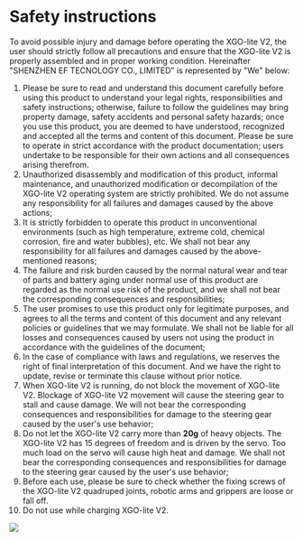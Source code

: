﻿---
sidebar_position: 1
sidebar_label: Safety instructions
---

# Safety instructions

To avoid possible injury and damage before operating the XGO-lite V2, the user should strictly follow all precautions and ensure that the XGO-lite V2 is properly assembled and in proper working condition. Hereinafter "SHENZHEN EF TECNOLOGY CO., LIMITED" is represented by "We" below:

1. Please be sure to read and understand this document carefully before using this product to understand your legal rights, responsibilities and safety instructions; otherwise, failure to follow the guidelines may bring property damage, safety accidents and personal safety hazards; once you use this product, you are deemed to have understood, recognized and accepted all the terms and content of this document. Please be sure to operate in strict accordance with the product documentation; users undertake to be responsible for their own actions and all consequences arising therefrom.
2. Unauthorized disassembly and modification of this product, informal maintenance, and unauthorized modification or decompilation of the XGO-lite V2 operating system are strictly prohibited. We do not assume any responsibility for all failures and damages caused by the above actions;
3. It is strictly forbidden to operate this product in unconventional environments (such as high temperature, extreme cold, chemical corrosion, fire and water bubbles), etc. We shall not bear any responsibility for all failures and damages caused by the above-mentioned reasons;
4. The failure and risk burden caused by the normal natural wear and tear of parts and battery aging under normal use of this product are regarded as the normal use risk of the product, and we shall not bear the corresponding consequences and responsibilities;
5. The user promises to use this product only for legitimate purposes, and agrees to all the terms and content of this document and any relevant policies or guidelines that we may formulate. We shall not be liable for all losses and consequences caused by users not using the product in accordance with the guidelines of the document;
6. In the case of compliance with laws and regulations, we reserves the right of final interpretation of this document. And we have the right to update, revise or terminate this clause without prior notice.
7. When XGO-lite V2 is running, do not block the movement of XGO-lite V2. Blockage of XGO-lite V2 movement will cause the steering gear to stall and cause damage. We will not bear the corresponding consequences and responsibilities for damage to the steering gear caused by the user's use behavior;
8. Do not let the XGO-lite V2 carry more than **20g** of heavy objects. The XGO-lite V2 has 15 degrees of freedom and is driven by the servo. Too much load on the servo will cause high heat and damage. We shall not bear the corresponding consequences and responsibilities for damage to the steering gear caused by the user's use behavior;
9. Before each use, please be sure to check whether the fixing screws of the XGO-lite V2 quadruped joints, robotic arms and grippers are loose or fall off.
10. Do not use while charging XGO-lite V2.

![](https://wiki-media-ef.oss-cn-hongkong.aliyuncs.com/i18n/en/docusaurus-plugin-content-docs/current/microbit/robot/xgo-robot-kit-v2/images/microbit-xgo-lite2-safety-01.png)
